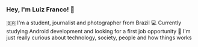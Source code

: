 ### Hey, I'm Luiz Franco! 👋

🇧🇷 I'm a student, journalist and photographer from Brazil 
💻 Currently studying Android development and looking for a first job opportunity
:brain: I'm just really curious about technology, society, people and how things works
